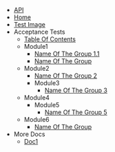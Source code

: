 * [API](https://github.com/ricardani/auto-wiki-doc/wiki/API)
* [Home](https://github.com/ricardani/auto-wiki-doc/wiki/Home)
* [Test Image](https://github.com/ricardani/auto-wiki-doc/wiki/Test-Image)
* Acceptance Tests
	* [Table Of Contents](https://github.com/ricardani/auto-wiki-doc/wiki/table-of-contents)
	* Module1
		* [Name Of The Group 1.1](https://github.com/ricardani/auto-wiki-doc/wiki/module1-Name-of-the-group-1.1)
		* [Name Of The Group](https://github.com/ricardani/auto-wiki-doc/wiki/module1-Name-of-the-group)
	* Module2
		* [Name Of The Group 2](https://github.com/ricardani/auto-wiki-doc/wiki/module2-Name-of-the-group-2)
		* Module3
			* [Name Of The Group 3](https://github.com/ricardani/auto-wiki-doc/wiki/module2-module3-Name-of-the-group-3)
	* Module4
		* Module5
			* [Name Of The Group 5](https://github.com/ricardani/auto-wiki-doc/wiki/module4-module5-Name-of-the-group-5)
	* Module6
		* [Name Of The Group](https://github.com/ricardani/auto-wiki-doc/wiki/module6-Name-of-the-group)
* More Docs
	* [Doc1](https://github.com/ricardani/auto-wiki-doc/wiki/doc1)